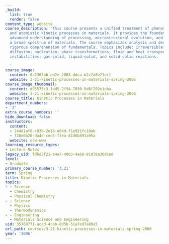 ```yaml
---
_build:
  list: true
  render: false
content_type: website
course_description: 'This course presents a unified treatment of phenomenological
  and atomistic kinetic processes in materials. It provides the foundation for the
  advanced understanding of processing, microstructural evolution, and behavior for
  a broad spectrum of materials. The course emphasizes analysis and development of
  rigorous comprehension of fundamentals. Topics include: irreversible thermodynamics;
  diffusion; nucleation; phase transformations; fluid and heat transport; morphological
  instabilities; gas-solid, liquid-solid, and solid-solid reactions.

  '
course_image:
  content: 6a7365bb-dd2e-2803-ddca-b2c2d8e21ec1
  website: 3-21-kinetic-processes-in-materials-spring-2006
course_image_thumbnail:
  content: d95575c3-1dd5-2f54-7030-5d6f202e1eba
  website: 3-21-kinetic-processes-in-materials-spring-2006
course_title: Kinetic Processes in Materials
department_numbers:
- '3'
extra_course_numbers: ''
hide_download: false
instructors:
  content:
  - 244d1af0-c93b-2e16-e04d-f1e921fc10ab
  - f28e0b20-da4d-ced5-f3ea-41d6b891a95a
  website: ocw-www
learning_resource_types:
- Lecture Notes
legacy_uid: fdbd2f21-a4a7-4003-4a68-91d78a30dcad
level:
- Graduate
primary_course_number: '3.21'
term: Spring
title: Kinetic Processes in Materials
topics:
- - Science
  - Chemistry
  - Physical Chemistry
- - Science
  - Physics
  - Thermodynamics
- - Engineering
  - Materials Science and Engineering
uid: 35768771-acad-4cab-8d5b-51a7ed7a89a5
url_path: courses/3-21-kinetic-processes-in-materials-spring-2006
year: '2006'
---
```

